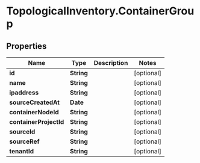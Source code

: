 # TopologicalInventory.ContainerGroup

## Properties
Name | Type | Description | Notes
------------ | ------------- | ------------- | -------------
**id** | **String** |  | [optional] 
**name** | **String** |  | [optional] 
**ipaddress** | **String** |  | [optional] 
**sourceCreatedAt** | **Date** |  | [optional] 
**containerNodeId** | **String** |  | [optional] 
**containerProjectId** | **String** |  | [optional] 
**sourceId** | **String** |  | [optional] 
**sourceRef** | **String** |  | [optional] 
**tenantId** | **String** |  | [optional] 


